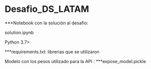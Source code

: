 # Desafio_DS_LATAM

***Notebook con la solución al desafio:

solution.ipynb

Python 3.7>

***requirements.txt:
librerias que se utilizaron

Modelo con los pesos utilizado para la API :
***expose_model.pickle
